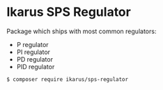 # Ikarus SPS Regulator
Package which ships with most common regulators:
- P regulator
- PI regulator
- PD regulator
- PID regulator

```bin
$ composer require ikarus/sps-regulator
```
